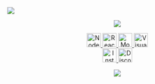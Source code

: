   <img src="https://user-images.githubusercontent.com/70382532/138322189-2db8df52-9dcb-40a0-88a8-c365466bd33d.gif" type="video/gif" loading="eager"/>

<p align="center">
<img src="https://readme-typing-svg.herokuapp.com?color=36BCF7FF&center=true&size=22&lines=Desenvolvedor;Tecnologia;Gamer;"/>
</p>
<p align="center">
  <a href="https://nodejs.org/">
        <img alt="NodeJS" height="32" width="32" src="https://res.cloudinary.com/dkfobbwsu/image/upload/v1597534532/node-dot-js.svg"/>
  </a>
  <a href="https://reactjs.org/">
        <img alt="ReactJS" height="32" width="32" src="https://res.cloudinary.com/dkfobbwsu/image/upload/v1597534460/react.svg"/>
  </a>
  <a href="https://mongodb.com/">
    <img alt="MongoDB" height="32" width="32" src="https://www.pngkey.com/png/full/383-3838923_open-mongodb-icon.png"/>
  </a>
  <a href="https://code.visualstudio.com/">
    <img alt="Visual Studio Code" height="32" width="32" src="https://upload.wikimedia.org/wikipedia/commons/4/4b/Visual_Studio_Code_Insiders_1.36_icon.svg" />
  </a>
 <br/>
  <a href="https://www.instagram.com/twyxdc/">
    <img alt="Instagram" height="32" width="32" src="https://upload.wikimedia.org/wikipedia/commons/thumb/a/a5/Instagram_icon.png/600px-Instagram_icon.png"/>
  </a>
  <a href="https://discord.com/invite/spacelabs">
    <img alt="Discord" height="32" width="32" src="https://camo.githubusercontent.com/0ef309f7e0b554033dd25b3ce83015db2f0f8952fb4c31318af095369d3d4453/68747470733a2f2f7669676e657474652e77696b69612e6e6f636f6f6b69652e6e65742f7468652d6d696e6572732d686176656e2d70726f6a6563742f696d616765732f642f64642f446973636f72642e706e672f7265766973696f6e2f6c61746573743f63623d3230313730333038303333353436"/>
  </a>
 <p align="center">
   <a href="https://spotify-github-profile.vercel.app/api/view.svg?uid=31vwbutl5mfh3jih2w5ykfoueej4&redirect=true">
    <img src="https://spotify-github-profile.vercel.app/api/view.svg?uid=31vwbutl5mfh3jih2w5ykfoueej4&cover_image=true&theme=default&show_offline=true&background_color=121212"/>
   </a>
